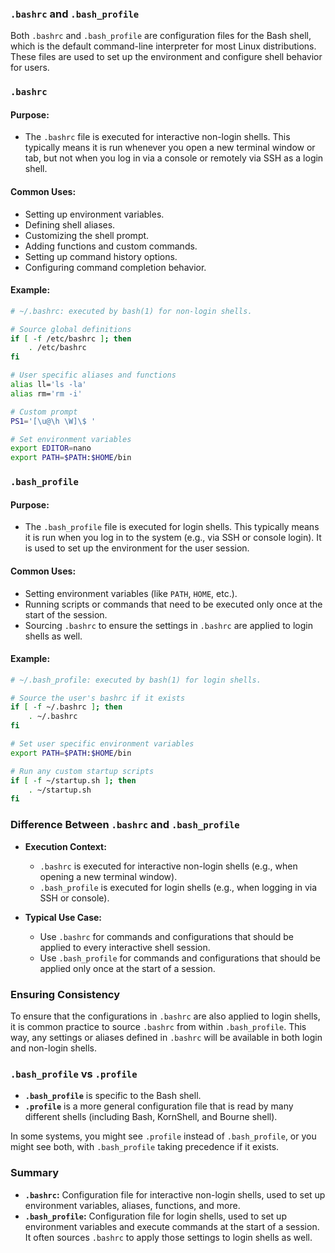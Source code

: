 ### `.bashrc` and `.bash_profile`

Both `.bashrc` and `.bash_profile` are configuration files for the Bash shell, which is the default command-line interpreter for most Linux distributions. These files are used to set up the environment and configure shell behavior for users.

### `.bashrc`

#### Purpose:
- The `.bashrc` file is executed for interactive non-login shells. This typically means it is run whenever you open a new terminal window or tab, but not when you log in via a console or remotely via SSH as a login shell.

#### Common Uses:
- Setting up environment variables.
- Defining shell aliases.
- Customizing the shell prompt.
- Adding functions and custom commands.
- Setting up command history options.
- Configuring command completion behavior.

#### Example:
```bash
# ~/.bashrc: executed by bash(1) for non-login shells.

# Source global definitions
if [ -f /etc/bashrc ]; then
    . /etc/bashrc
fi

# User specific aliases and functions
alias ll='ls -la'
alias rm='rm -i'

# Custom prompt
PS1='[\u@\h \W]\$ '

# Set environment variables
export EDITOR=nano
export PATH=$PATH:$HOME/bin
```

### `.bash_profile`

#### Purpose:
- The `.bash_profile` file is executed for login shells. This typically means it is run when you log in to the system (e.g., via SSH or console login). It is used to set up the environment for the user session.

#### Common Uses:
- Setting environment variables (like `PATH`, `HOME`, etc.).
- Running scripts or commands that need to be executed only once at the start of the session.
- Sourcing `.bashrc` to ensure the settings in `.bashrc` are applied to login shells as well.

#### Example:
```bash
# ~/.bash_profile: executed by bash(1) for login shells.

# Source the user's bashrc if it exists
if [ -f ~/.bashrc ]; then
    . ~/.bashrc
fi

# Set user specific environment variables
export PATH=$PATH:$HOME/bin

# Run any custom startup scripts
if [ -f ~/startup.sh ]; then
    . ~/startup.sh
fi
```

### Difference Between `.bashrc` and `.bash_profile`

- **Execution Context:**
  - `.bashrc` is executed for interactive non-login shells (e.g., when opening a new terminal window).
  - `.bash_profile` is executed for login shells (e.g., when logging in via SSH or console).

- **Typical Use Case:**
  - Use `.bashrc` for commands and configurations that should be applied to every interactive shell session.
  - Use `.bash_profile` for commands and configurations that should be applied only once at the start of a session.

### Ensuring Consistency

To ensure that the configurations in `.bashrc` are also applied to login shells, it is common practice to source `.bashrc` from within `.bash_profile`. This way, any settings or aliases defined in `.bashrc` will be available in both login and non-login shells.

### `.bash_profile` vs `.profile`

- **`.bash_profile`** is specific to the Bash shell.
- **`.profile`** is a more general configuration file that is read by many different shells (including Bash, KornShell, and Bourne shell).

In some systems, you might see `.profile` instead of `.bash_profile`, or you might see both, with `.bash_profile` taking precedence if it exists.

### Summary

- **`.bashrc`:** Configuration file for interactive non-login shells, used to set up environment variables, aliases, functions, and more.
- **`.bash_profile`:** Configuration file for login shells, used to set up environment variables and execute commands at the start of a session. It often sources `.bashrc` to apply those settings to login shells as well.